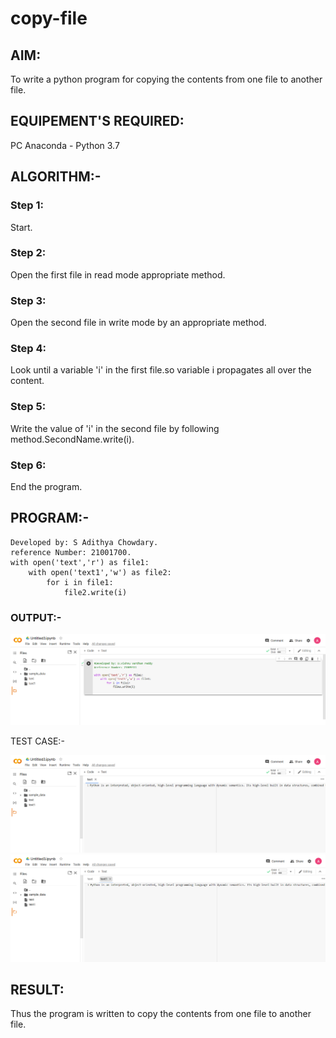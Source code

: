 # copy-file
## AIM:
To write a python program for copying the contents from one file to another file.
## EQUIPEMENT'S REQUIRED: 
PC
Anaconda - Python 3.7
## ALGORITHM:-
 
### Step 1:

Start.

### Step 2:

Open the first file in read mode appropriate method.
 
### Step 3: 

Open the second file in write mode by an appropriate method.

### Step 4: 

Look until a variable 'i' in the first file.so variable i propagates all over the content.

### Step 5:

Write the value of 'i' in the second file by following method.SecondName.write(i).

### Step 6: 

End the program.

## PROGRAM:-
~~~
Developed by: S Adithya Chowdary.
reference Number: 21001700.
with open('text','r') as file1:
    with open('text1','w') as file2:
        for i in file1:
            file2.write(i)
~~~

### OUTPUT:-

![OUTPUT](/IMAGES/img111.png)

TEST CASE:-

![OUTPUT](/IMAGES/img22.png)
![OUTPUT](/IMAGES/img112.png)




## RESULT:
Thus the program is written to copy the contents from one file to another file.